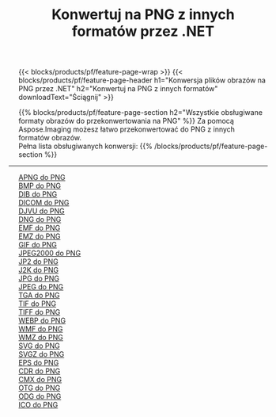 ﻿---
title: Konwertuj na PNG z innych formatów przez .NET 
weight: 3920
url: /pl/net/conversion/to/png 
lang: pl
langdirlevel: 2
locales: zh-hans,ja,it,ru,de,es,fr,nl,id,lt,pl,pt,vi,tr,ko,zh-hant,ar,hi,th,sv,cs,uk,he
description: Za pomocą Aspose.Imaging możesz łatwo przekonwertować do PNG z innych formatów
---

{{< blocks/products/pf/feature-page-wrap >}}
{{< blocks/products/pf/feature-page-header h1="Konwersja plików obrazów na PNG przez .NET" h2="Konwertuj na PNG z innych formatów" downloadText="Ściągnij" >}}


{{% blocks/products/pf/feature-page-section  h2="Wszystkie obsługiwane formaty obrazów do przekonwertowania na PNG" %}}
Za pomocą Aspose.Imaging możesz łatwo przekonwertować do PNG z innych formatów obrazów.
<br/>
Pełna lista obsługiwanych konwersji:
{{% /blocks/products/pf/feature-page-section %}}
<div class="container-fluid productfamilypage bg-gray">
    <div class="convertypes bg-gray agp-content section">
        <div class="container">
		<hr style="margin-left:-20px;"/>
		<div class="row other-converters">
		    <div class='col-md-2 other-converter remove-lp remove-rp'><a href="/imaging/pl/net/conversion/apng-to-png" >APNG do PNG</a></div>
<div class='col-md-2 other-converter remove-lp remove-rp'><a href="/imaging/pl/net/conversion/bmp-to-png" >BMP do PNG</a></div>
<div class='col-md-2 other-converter remove-lp remove-rp'><a href="/imaging/pl/net/conversion/dib-to-png" >DIB do PNG</a></div>
<div class='col-md-2 other-converter remove-lp remove-rp'><a href="/imaging/pl/net/conversion/dicom-to-png" >DICOM do PNG</a></div>
<div class='col-md-2 other-converter remove-lp remove-rp'><a href="/imaging/pl/net/conversion/djvu-to-png" >DJVU do PNG</a></div>
<div class='col-md-2 other-converter remove-lp remove-rp'><a href="/imaging/pl/net/conversion/dng-to-png" >DNG do PNG</a></div>
<div class='col-md-2 other-converter remove-lp remove-rp'><a href="/imaging/pl/net/conversion/emf-to-png" >EMF do PNG</a></div>
<div class='col-md-2 other-converter remove-lp remove-rp'><a href="/imaging/pl/net/conversion/emz-to-png" >EMZ do PNG</a></div>
<div class='col-md-2 other-converter remove-lp remove-rp'><a href="/imaging/pl/net/conversion/gif-to-png" >GIF do PNG</a></div>
<div class='col-md-2 other-converter remove-lp remove-rp'><a href="/imaging/pl/net/conversion/jpeg2000-to-png" >JPEG2000 do PNG</a></div>
<div class='col-md-2 other-converter remove-lp remove-rp'><a href="/imaging/pl/net/conversion/jp2-to-png" >JP2 do PNG</a></div>
<div class='col-md-2 other-converter remove-lp remove-rp'><a href="/imaging/pl/net/conversion/j2k-to-png" >J2K do PNG</a></div>
<div class='col-md-2 other-converter remove-lp remove-rp'><a href="/imaging/pl/net/conversion/jpg-to-png" >JPG do PNG</a></div>
<div class='col-md-2 other-converter remove-lp remove-rp'><a href="/imaging/pl/net/conversion/jpeg-to-png" >JPEG do PNG</a></div>
<div class='col-md-2 other-converter remove-lp remove-rp'><a href="/imaging/pl/net/conversion/tga-to-png" >TGA do PNG</a></div>
<div class='col-md-2 other-converter remove-lp remove-rp'><a href="/imaging/pl/net/conversion/tif-to-png" >TIF do PNG</a></div>
<div class='col-md-2 other-converter remove-lp remove-rp'><a href="/imaging/pl/net/conversion/tiff-to-png" >TIFF do PNG</a></div>
<div class='col-md-2 other-converter remove-lp remove-rp'><a href="/imaging/pl/net/conversion/webp-to-png" >WEBP do PNG</a></div>
<div class='col-md-2 other-converter remove-lp remove-rp'><a href="/imaging/pl/net/conversion/wmf-to-png" >WMF do PNG</a></div>
<div class='col-md-2 other-converter remove-lp remove-rp'><a href="/imaging/pl/net/conversion/wmz-to-png" >WMZ do PNG</a></div>
<div class='col-md-2 other-converter remove-lp remove-rp'><a href="/imaging/pl/net/conversion/svg-to-png" >SVG do PNG</a></div>
<div class='col-md-2 other-converter remove-lp remove-rp'><a href="/imaging/pl/net/conversion/svgz-to-png" >SVGZ do PNG</a></div>
<div class='col-md-2 other-converter remove-lp remove-rp'><a href="/imaging/pl/net/conversion/eps-to-png" >EPS do PNG</a></div>
<div class='col-md-2 other-converter remove-lp remove-rp'><a href="/imaging/pl/net/conversion/cdr-to-png" >CDR do PNG</a></div>
<div class='col-md-2 other-converter remove-lp remove-rp'><a href="/imaging/pl/net/conversion/cmx-to-png" >CMX do PNG</a></div>
<div class='col-md-2 other-converter remove-lp remove-rp'><a href="/imaging/pl/net/conversion/otg-to-png" >OTG do PNG</a></div>
<div class='col-md-2 other-converter remove-lp remove-rp'><a href="/imaging/pl/net/conversion/odg-to-png" >ODG do PNG</a></div>
<div class='col-md-2 other-converter remove-lp remove-rp'><a href="/imaging/pl/net/conversion/ico-to-png" >ICO do PNG</a></div>
                </div>
        </div>
    </div>
</div>
<br/>

